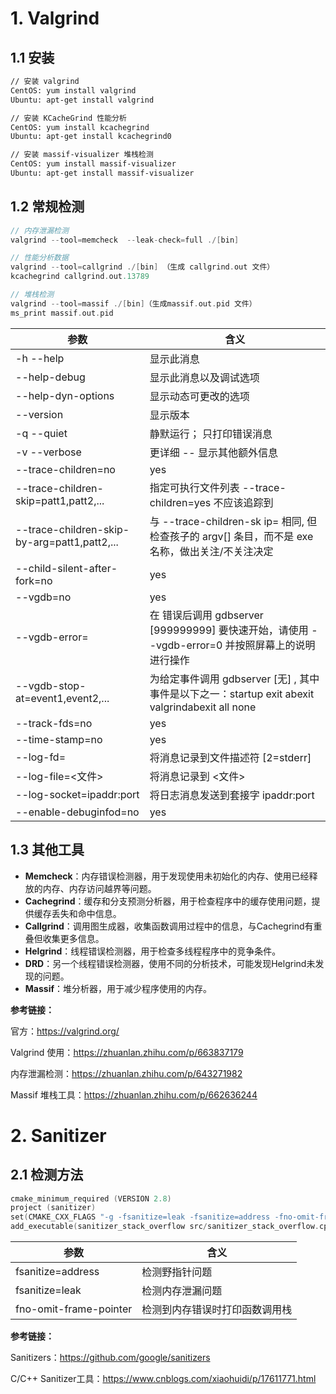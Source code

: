 
# 1. Valgrind

## 1.1 安装

```bash
// 安装 valgrind 
CentOS: yum install valgrind
Ubuntu: apt-get install valgrind

// 安装 KCacheGrind 性能分析
CentOS: yum install kcachegrind
Ubuntu: apt-get install kcachegrind0

// 安装 massif-visualizer 堆栈检测
CentOS: yum install massif-visualizer
Ubuntu: apt-get install massif-visualizer
```

## 1.2 常规检测

```c
// 内存泄漏检测
valgrind --tool=memcheck  --leak-check=full ./[bin]

// 性能分析数据
valgrind --tool=callgrind ./[bin] （生成 callgrind.out 文件）
kcachegrind callgrind.out.13789

// 堆栈检测
valgrind --tool=massif ./[bin]（生成massif.out.pid 文件）
ms_print massif.out.pid
```

| **参数** | **含义** |
| --- | --- |
| -h --help | 显示此消息 |
| --help-debug | 显示此消息以及调试选项 |
| --help-dyn-options | 显示动态可更改的选项 |
| --version | 显示版本 |
| -q --quiet | 静默运行； 只打印错误消息 |
| -v --verbose | 更详细 -- 显示其他额外信息 |
| --trace-children=no|yes | Valgrind-ise |
| --trace-children-skip=patt1,patt2,... | 指定可执行文件列表 --trace-children=yes 不应该追踪到 |
| --trace-children-skip-by-arg=patt1,patt2,... | 与 --trace-children-sk ip= 相同, 但检查孩子的 argv[] 条目，而不是 exe 名称，做出关注/不关注决定 |
| --child-silent-after-fork=no|yes | 省略 fork 和 exec 之间的子输出？ [不] |
| --vgdb=no|yes|full | 激活gdbserver？ [是的] 。full 速度较慢，但提供精确的观察点/步骤 |
| --vgdb-error=<number> | 在 <number> 错误后调用 gdbserver [999999999] 要快速开始，请使用 --vgdb-error=0 并按照屏幕上的说明进行操作 |
| --vgdb-stop-at=event1,event2,... | 为给定事件调用 gdbserver [无] , 其中事件是以下之一：startup exit abexit valgrindabexit all none |
| --track-fds=no|yes| | 所有跟踪打开的文件描述符？ [不]. 全部包括报告 stdin、stdout 和 stderr |
| --time-stamp=no|yes | 添加时间戳到日志消息？ [不] |
| --log-fd=<number> | 将消息记录到文件描述符 [2=stderr] |
| --log-file=<文件> | 将消息记录到 <文件> |
| --log-socket=ipaddr:port | 将日志消息发送到套接字 ipaddr:port |
| --enable-debuginfod=no|yes | 查询 debuginfod 服务器是否丢失,调试信息[是] |

## 1.3 其他工具

- **Memcheck**‌：内存错误检测器，用于发现使用未初始化的内存、使用已经释放的内存、内存访问越界等问题‌。
- ‌**Cachegrind**‌：缓存和分支预测分析器，用于检查程序中的缓存使用问题，提供缓存丢失和命中信息‌。
- ‌**Callgrind**‌：调用图生成器，收集函数调用过程中的信息，与Cachegrind有重叠但收集更多信息‌。
- ‌**Helgrind**‌：线程错误检测器，用于检查多线程程序中的竞争条件‌。
- ‌**DRD**‌：另一个线程错误检测器，使用不同的分析技术，可能发现Helgrind未发现的问题‌。
- ‌**Massif**‌：堆分析器，用于减少程序使用的内存‌。

**参考链接：**

官方：https://valgrind.org/

Valgrind 使用：https://zhuanlan.zhihu.com/p/663837179

内存泄漏检测：https://zhuanlan.zhihu.com/p/643271982

Massif 堆栈工具：https://zhuanlan.zhihu.com/p/662636244

# 2. Sanitizer

## 2.1 检测方法

```c
cmake_minimum_required (VERSION 2.8)                                                                 
project (sanitizer)                                                                                  
set(CMAKE_CXX_FLAGS "-g -fsanitize=leak -fsanitize=address -fno-omit-frame-pointer")                    
add_executable(sanitizer_stack_overflow src/sanitizer_stack_overflow.cpp) 
```

| 参数 | 含义 |
| --- | --- |
| fsanitize=address | 检测野指针问题 |
| fsanitize=leak | 检测内存泄漏问题 |
| fno-omit-frame-pointer | 检测到内存错误时打印函数调用栈 |

**参考链接：**

Sanitizers：https://github.com/google/sanitizers

C/C++ Sanitizer工具：https://www.cnblogs.com/xiaohuidi/p/17611771.html